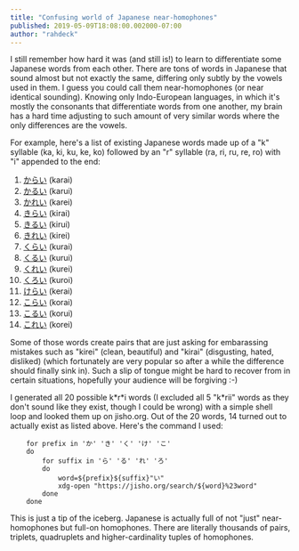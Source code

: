 ```yaml
---
title: "Confusing world of Japanese near-homophones"
published: 2019-05-09T18:08:00.002000-07:00
author: "rahdeck"
---
```

I still remember how hard it was (and still is!) to learn to differentiate some Japanese words from each other. There are tons of words in Japanese that sound almost but not exactly the same, differing only subtly by the vowels used in them. I guess you could call them near-homophones (or near identical sounding). Knowing only Indo-European languages, in which it's mostly the consonants that differentiate words from one another, my brain has a hard time adjusting to such amount of very similar words where the only differences are the vowels.  
  
For example, here's a list of existing Japanese words made up of a "k" syllable (ka, ki, ku, ke, ko) followed by an "r" syllable (ra, ri, ru, re, ro) with "i" appended to the end:  

1. [からい](https://jisho.org/search/%E3%81%8B%E3%82%89%E3%81%84%23word) (karai)
1. [かるい](https://jisho.org/search/%E3%81%8B%E3%82%8B%E3%81%84%23word) (karui)
1. [かれい](https://jisho.org/search/%E3%81%8B%E3%82%8C%E3%81%84%23word) (karei)
1. [きらい](https://jisho.org/search/%E3%81%8D%E3%82%89%E3%81%84%23word) (kirai)
1. [きるい](https://jisho.org/search/%E3%81%8D%E3%82%8B%E3%81%84%23word) (kirui)
1. [きれい](https://jisho.org/search/%E3%81%8D%E3%82%8C%E3%81%84%23word) (kirei)
1. [くらい](https://jisho.org/search/%E3%81%8F%E3%82%89%E3%81%84%23word) (kurai)
1. [くるい](https://jisho.org/search/%E3%81%8F%E3%82%8B%E3%81%84%23word) (kurui)
1. [くれい](https://jisho.org/search/%E3%81%8F%E3%82%8C%E3%81%84%23word) (kurei)
1. [くろい](https://jisho.org/search/%E3%81%8F%E3%82%8D%E3%81%84%23word) (kuroi)
1. [けらい](https://jisho.org/search/%E3%81%91%E3%82%89%E3%81%84%23word) (kerai)
1. [こらい](https://jisho.org/search/%E3%81%93%E3%82%89%E3%81%84%23word) (korai)
1. [こるい](https://jisho.org/search/%E3%81%93%E3%82%8B%E3%81%84%23word) (korui)
1. [これい](https://jisho.org/search/%E3%81%93%E3%82%8C%E3%81%84%23word) (korei)

Some of those words create pairs that are just asking for embarassing mistakes such as "kirei" (clean, beautiful) and "kirai" (disgusting, hated, disliked) (which fortunately are very popular so after a while the difference should finally sink in). Such a slip of tongue might be hard to recover from in certain situations, hopefully your audience will be forgiving :-)  
  
I generated all 20 possible k\*r\*i words (I excluded all 5 "k\*rii" words as they don't sound like they exist, though I could be wrong) with a simple shell loop and looked them up on jisho.org. Out of the 20 words, 14 turned out to actually exist as listed above. Here's the command I used:  
  
```
    for prefix in 'か' 'き' 'く' 'け' 'こ'
    do
        for suffix in 'ら' 'る' 'れ' 'ろ'
        do
            word=${prefix}${suffix}"い"
            xdg-open "https://jisho.org/search/${word}%23word"
        done
    done
```
  
This is just a tip of the iceberg. Japanese is actually full of not "just" near-homophones but full-on homophones. There are literally thousands of pairs, triplets, quadruplets and higher-cardinality tuples of homophones. 